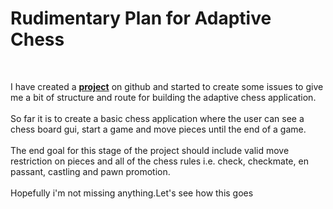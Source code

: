 
# Rudimentary Plan for Adaptive Chess 
<br>

I have created a [**project**](https://github.com/users/thisismijan/projects/1/views/1) on github and started to create some issues to give me a bit of structure and route for building the adaptive chess application.<br>  
So far it is to create a basic chess application where the user can see a chess board gui, start a game and move pieces until the end of a game.<br>  
The end goal for this stage of the project should include valid move restriction on pieces and all of the chess rules i.e. check, checkmate, en passant, castling and pawn promotion.<br>  
Hopefully i'm not missing anything.Let's see how this goes  

